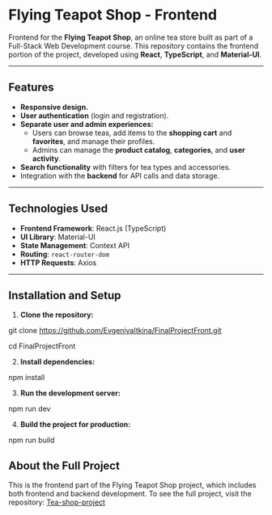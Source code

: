# Flying Teapot Shop - Frontend

Frontend for the **Flying Teapot Shop**, an online tea store built as part of a Full-Stack Web Development course. This repository contains the frontend portion of the project, developed using **React**, **TypeScript**, and **Material-UI**.

---

## **Features**
- **Responsive design.**
- **User authentication** (login and registration).
- **Separate user and admin experiences:**
  - Users can browse teas, add items to the **shopping cart** and **favorites**, and manage their profiles.
  - Admins can manage the **product catalog**, **categories**, and **user activity**.
- **Search functionality** with filters for tea types and accessories.
- Integration with the **backend** for API calls and data storage.

---

## **Technologies Used**
- **Frontend Framework**: React.js (TypeScript)  
- **UI Library**: Material-UI  
- **State Management**: Context API  
- **Routing**: `react-router-dom`  
- **HTTP Requests**: Axios  

---

## **Installation and Setup**

1. **Clone the repository:**

  git clone https://github.com/EvgeniyaItkina/FinalProjectFront.git

  cd FinalProjectFront

2. **Install dependencies:**

  npm install

3. **Run the development server:**

  npm run dev

4. **Build the project for production:**

  npm run build

## About the Full Project
This is the frontend part of the Flying Teapot Shop project, which includes both frontend and backend development.
To see the full project, visit the repository: [Tea-shop-project](https://github.com/EvgeniyaItkina/FinalProjectTeaShop-React-Node-MongoDB-TS)
